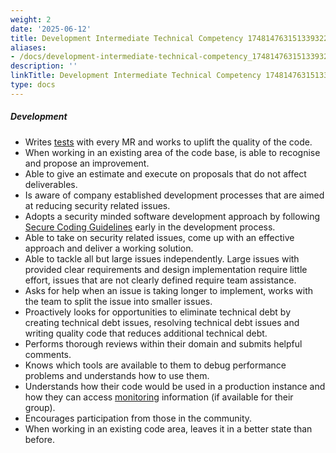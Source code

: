 ```yaml
---
weight: 2
date: '2025-06-12'
title: Development Intermediate Technical Competency 1748147631513393228 1
aliases:
- /docs/development-intermediate-technical-competency_1748147631513393228_1/
description: ''
linkTitle: Development Intermediate Technical Competency 1748147631513393228 1
type: docs
---
```


##### Development

* Writes [tests](https://docs.gitlab.com/ee/development/testing_guide/best_practices.html) with every MR and works to uplift the quality of the code.
* When working in an existing area of the code base, is able to recognise and propose an improvement.
* Able to give an estimate and execute on proposals that do not affect deliverables.
* Is aware of company established development processes that are aimed at reducing security related issues.
* Adopts a security minded software development approach by following [Secure Coding Guidelines](https://docs.gitlab.com/ee/development/secure_coding_guidelines.html) early in the development process.
* Able to take on security related issues, come up with an effective approach and deliver a working solution.
* Able to tackle all but large issues independently. Large issues with provided clear requirements and design implementation require little effort, issues that are not clearly defined require team assistance.
* Asks for help when an issue is taking longer to implement, works with the team to split the issue into smaller issues.
* Proactively looks for opportunities to eliminate technical debt by creating technical debt issues, resolving technical debt issues and writing quality code that reduces additional technical debt.
* Performs thorough reviews within their domain and submits helpful comments.
* Knows which tools are available to them to debug performance problems and understands how to use them.
* Understands how their code would be used in a production instance and how they can access [monitoring](/handbook/engineering/#monitoring-tools) information (if available for their group).
* Encourages participation from those in the community.
* When working in an existing code area, leaves it in a better state than before.
